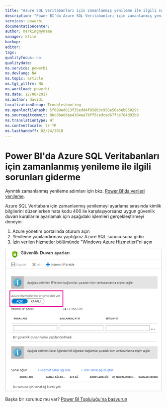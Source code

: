 ```yaml
---
title: "Azure SQL Veritabanları için zamanlanmış yenileme ile ilgili sorunları giderme"
description: "Power BI'da Azure SQL Veritabanları için zamanlanmış yenileme ile ilgili sorunları giderme"
services: powerbi
documentationcenter: 
author: markingmyname
manager: kfile
backup: 
editor: 
tags: 
qualityfocus: no
qualitydate: 
ms.service: powerbi
ms.devlang: NA
ms.topic: article
ms.tgt_pltfrm: NA
ms.workload: powerbi
ms.date: 12/06/2017
ms.author: davidi
LocalizationGroup: Troubleshooting
ms.openlocfilehash: 5f699ed013f35edd4f958b3c958e56ebeb05029c
ms.sourcegitcommit: 88c8ba8dee4384ea7bff5cedcad67fce784d92b0
ms.translationtype: HT
ms.contentlocale: tr-TR
ms.lasthandoff: 02/24/2018
---
```

# <a name="troubleshooting-scheduled-refresh-for-azure-sql-databases-in-power-bi"></a>Power BI'da Azure SQL Veritabanları için zamanlanmış yenileme ile ilgili sorunları giderme
Ayrıntılı zamanlanmış yenileme adımları için bkz. [Power BI'da verileri yenileme](refresh-data.md).

Azure SQL Veritabanı için zamanlanmış yenilemeyi ayarlama sırasında kimlik bilgilerini düzenlerken hata kodu 400 ile karşılaşıyorsanız uygun güvenlik duvarı kurallarını ayarlamak için aşağıdaki işlemleri gerçekleştirmeyi deneyin:

1. Azure yönetim portalında oturum açın
2. Yenileme yapılandırması yaptığınız Azure SQL sunucusuna gidin
3. İzin verilen hizmetler bölümünde "Windows Azure Hizmetleri"ni açın

![](media/service-admin-troubleshooting-scheduled-refresh-azure-sql-databases/azurerefresh.png)  

Başka bir sorunuz mu var? [Power BI Topluluğu'na başvurun](http://community.powerbi.com/)

